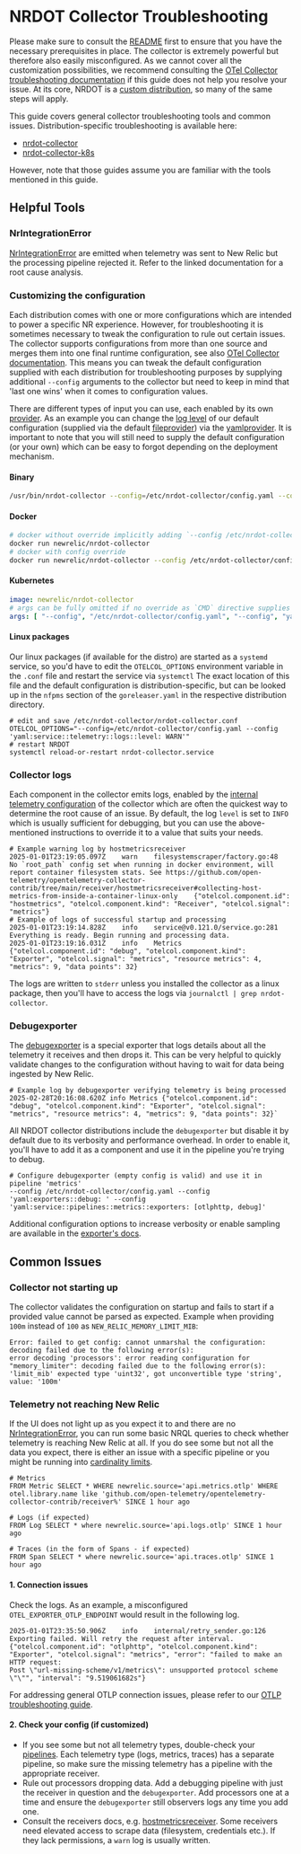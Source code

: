 # NRDOT Collector Troubleshooting
Please make sure to consult the [README](./README.md) first to ensure that you have the necessary prerequisites in place.
The collector is extremely powerful but therefore also easily misconfigured. As we cannot cover all the customization possibilities, we recommend consulting the [OTel Collector troubleshooting documentation](https://opentelemetry.io/docs/collector/troubleshooting/) if this guide does not help you resolve your issue. At its core, NRDOT is a [custom distribution](https://opentelemetry.io/docs/collector/custom-collector/), so many of the same steps will apply.

This guide covers general collector troubleshooting tools and common issues. Distribution-specific troubleshooting is available here:
- [nrdot-collector](./nrdot-collector/TROUBLESHOOTING.md)
- [nrdot-collector-k8s](./nrdot-collector-k8s/TROUBLESHOOTING.md)

However, note that those guides assume you are familiar with the tools mentioned in this guide.

## Helpful Tools

### NrIntegrationError
[NrIntegrationError](https://docs.newrelic.com/docs/data-apis/ingest-apis/metric-api/troubleshoot-nrintegrationerror-events/) are emitted when telemetry was sent to New Relic but the processing pipeline rejected it. Refer to the linked documentation for a root cause analysis.

### Customizing the configuration
Each distribution comes with one or more configurations which are intended to power a specific NR experience. However, for troubleshooting it is sometimes
necessary to tweak the configuration to rule out certain issues. The collector supports configurations from more than one source and merges them into one
final runtime configuration, see also [OTel Collector documentation](https://opentelemetry.io/docs/collector/configuration/). This means you can tweak the
default configuration supplied with each distribution for troubleshooting purposes by supplying additional `--config` arguments to the collector but need to
keep in mind that 'last one wins' when it comes to configuration values.

There are different types of input you can use, each enabled by its own [provider](https://github.com/open-telemetry/opentelemetry-collector/tree/main/confmap/provider). As an example you can change the [log level](https://opentelemetry.io/docs/collector/internal-telemetry/#configure-internal-logs) of our default configuration (supplied via the default [fileprovider](https://github.com/open-telemetry/opentelemetry-collector/tree/main/confmap/provider/fileprovider)) via the [yamlprovider](https://github.com/open-telemetry/opentelemetry-collector/tree/main/confmap/provider/yamlprovider). It is important to note that you will still need to supply the default configuration (or your own) which can be easy to forgot depending on the deployment mechanism.

#### Binary
```bash
/usr/bin/nrdot-collector --config=/etc/nrdot-collector/config.yaml --config 'yaml:service::telemetry::logs::level: WARN'"
```

#### Docker
```bash
# docker without override implicitly adding `--config /etc/nrdot-collector/config.yaml` via CMD directive
docker run newrelic/nrdot-collector
# docker with config override
docker run newrelic/nrdot-collector --config /etc/nrdot-collector/config.yaml --config 'yaml:service::telemetry::logs::level: WARN'
```

#### Kubernetes
```yaml
image: newrelic/nrdot-collector
# args can be fully omitted if no override as `CMD` directive supplies the default config
args: [ "--config", "/etc/nrdot-collector/config.yaml", "--config", "yaml:service::telemetry::logs::level: WARN" ]
```

#### Linux packages
Our linux packages (if available for the distro) are started as a `systemd` service, so you'd have to edit the `OTELCOL_OPTIONS` environment variable in the `.conf` file and restart the service via `systemctl` The exact location of this file and the default configuration is distribution-specific, but can be looked up in the `nfpms` section of the `goreleaser.yaml` in the respective distribution directory.
```
# edit and save /etc/nrdot-collector/nrdot-collector.conf
OTELCOL_OPTIONS="--config=/etc/nrdot-collector/config.yaml --config 'yaml:service::telemetry::logs::level: WARN'"
# restart NRDOT
systemctl reload-or-restart nrdot-collector.service
```


### Collector logs
Each component in the collector emits logs, enabled by the [internal telemetry configuration](https://opentelemetry.io/docs/collector/internal-telemetry/#configure-internal-logs) of the collector which are often the quickest way to determine the root cause of an issue.
By default, the log `level` is set to `INFO` which is usually sufficient for debugging, but you can use the above-mentioned instructions to override it to a value that suits your needs.
```
# Example warning log by hostmetricsreceiver
2025-01-01T23:19:05.097Z    warn    filesystemscraper/factory.go:48    No `root_path` config set when running in docker environment, will report container filesystem stats. See https://github.com/open-telemetry/opentelemetry-collector-contrib/tree/main/receiver/hostmetricsreceiver#collecting-host-metrics-from-inside-a-container-linux-only    {"otelcol.component.id": "hostmetrics", "otelcol.component.kind": "Receiver", "otelcol.signal": "metrics"}
# Example of logs of successful startup and processing
2025-01-01T23:19:14.828Z    info    service@v0.121.0/service.go:281    Everything is ready. Begin running and processing data.
2025-01-01T23:19:16.031Z    info    Metrics    {"otelcol.component.id": "debug", "otelcol.component.kind": "Exporter", "otelcol.signal": "metrics", "resource metrics": 4, "metrics": 9, "data points": 32}
```
The logs are written to `stderr` unless you installed the collector as a linux package, then you'll have to access the logs via `journalctl | grep nrdot-collector`.

### Debugexporter
The [debugexporter](https://github.com/open-telemetry/opentelemetry-collector/blob/main/exporter/debugexporter/README.md) is a special exporter that logs details about all the telemetry it receives and then drops it. This can be very helpful to quickly validate changes to the configuration without
having to wait for data being ingested by New Relic. 
```
# Example log by debugexporter verifying telemetry is being processed
2025-02-28T20:16:08.620Z info Metrics {"otelcol.component.id": "debug", "otelcol.component.kind": "Exporter", "otelcol.signal": "metrics", "resource metrics": 4, "metrics": 9, "data points": 32}`
```
All NRDOT collector distributions include the `debugexporter` but disable it by default due to its verbosity and performance overhead. In order to enable it, you'll have to add it as a component and use it in the pipeline you're trying to debug.
```
# Configure debugexporter (empty config is valid) and use it in pipeline 'metrics'
--config /etc/nrdot-collector/config.yaml --config 'yaml:exporters::debug: ' --config 'yaml:service::pipelines::metrics::exporters: [otlphttp, debug]'
```
Additional configuration options to increase verbosity or enable sampling are available in the [exporter's docs](https://github.com/open-telemetry/opentelemetry-collector/blob/main/exporter/debugexporter/README.md#getting-started).

## Common Issues

### Collector not starting up
The collector validates the configuration on startup and fails to start if a provided value cannot be parsed as expected. Example when providing `100m` instead of `100` as `NEW_RELIC_MEMORY_LIMIT_MIB`:
```
Error: failed to get config: cannot unmarshal the configuration: decoding failed due to the following error(s):
error decoding 'processors': error reading configuration for "memory_limiter": decoding failed due to the following error(s):
'limit_mib' expected type 'uint32', got unconvertible type 'string', value: '100m'
```

<a id="stablelink-telemetry-not-reaching-new-relic"></a>
### Telemetry not reaching New Relic
If the UI does not light up as you expect it to and there are no [NrIntegrationError](https://docs.newrelic.com/docs/data-apis/ingest-apis/metric-api/troubleshoot-nrintegrationerror-events/), you can run some basic NRQL queries to check whether telemetry is reaching New Relic at all. If you do see some but not all the data you expect, there is either an issue with a specific pipeline or you might be running into [cardinality limits](https://docs.newrelic.com/docs/data-apis/ingest-apis/metric-api/NRQL-high-cardinality-metrics/).
```
# Metrics
FROM Metric SELECT * WHERE newrelic.source='api.metrics.otlp' WHERE otel.library.name like 'github.com/open-telemetry/opentelemetry-collector-contrib/receiver%' SINCE 1 hour ago

# Logs (if expected)
FROM Log SELECT * where newrelic.source='api.logs.otlp' SINCE 1 hour ago

# Traces (in the form of Spans - if expected)
FROM Span SELECT * where newrelic.source='api.traces.otlp' SINCE 1 hour ago
```

#### 1. Connection issues
Check the logs. As an example, a misconfigured `OTEL_EXPORTER_OTLP_ENDPOINT` would result in the following log. 
```
2025-01-01T23:35:50.906Z    info    internal/retry_sender.go:126    Exporting failed. Will retry the request after interval.
{"otelcol.component.id": "otlphttp", "otelcol.component.kind": "Exporter", "otelcol.signal": "metrics", "error": "failed to make an HTTP request:
Post \"url-missing-scheme/v1/metrics\": unsupported protocol scheme \"\"", "interval": "9.519061682s"}
```
For addressing general OTLP connection issues, please refer to our [OTLP troubleshooting guide](https://docs.newrelic.com/docs/opentelemetry/best-practices/opentelemetry-otlp-troubleshooting/).

#### 2. Check your config (if customized)
- If you see some but not all telemetry types, double-check your [pipelines](https://opentelemetry.io/docs/collector/configuration/#pipelines). Each telemetry type (logs, metrics, traces) has a separate pipeline, so make sure the missing telemetry has a pipeline with the appropriate receiver.
- Rule out processors dropping data. Add a debugging pipeline with just the receiver in question and the `debugexporter`. Add processors one at a time and ensure the `debugexporter` still observers logs any time you add one.
- Consult the receivers docs, e.g. [hostmetricsreceiver](https://github.com/open-telemetry/opentelemetry-collector-contrib/blob/main/receiver/hostmetricsreceiver/README.md). Some receivers need elevated access to scrape data (filesystem, credentials etc.). If they lack permissions, a `warn` log is usually written.
